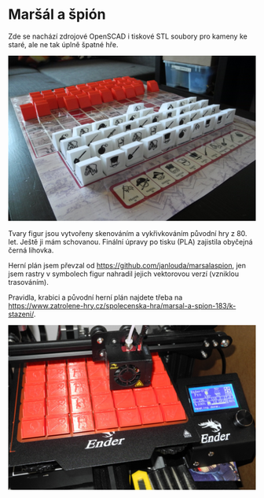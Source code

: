 # Maršál a špión
Zde se nachází zdrojové OpenSCAD i tiskové STL soubory pro kameny ke staré, ale ne tak úplně špatné hře. 

![Hra Maršál a špión](https://github.com/jan-koupil/marsal-a-spion/blob/master/foto/hotovo.JPG)

Tvary figur jsou vytvořeny skenováním a vykřivkováním původní hry z 80. let. Ještě ji mám schovanou. Finální úpravy po tisku (PLA) zajistila obyčejná černá lihovka.

Herní plán jsem převzal od https://github.com/janlouda/marsalaspion, jen jsem rastry v symbolech figur nahradil jejich vektorovou verzí (vzniklou trasováním).

Pravidla, krabici a původní herní plán najdete třeba na https://www.zatrolene-hry.cz/spolecenska-hra/marsal-a-spion-183/k-stazeni/.


![Kameny se tisknou](https://github.com/jan-koupil/marsal-a-spion/blob/master/foto/tisk.JPG)
